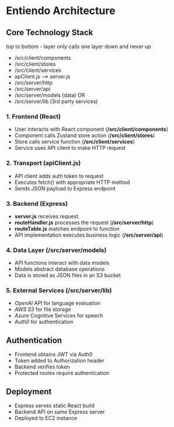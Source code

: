 # Entiendo Architecture

## Core Technology Stack

top to bottom - layer only calls one layer down and never up

- /src/client/components
- /src/client/stores
- /src/client/services
- apClient.js --> server.js
- /src/server/http
- /src/server/api
- /src/server/models (data) OR
- /src/server/lib (3rd party services)

### 1. Frontend (React)

- User interacts with React component (**/src/client/components**)
- Component calls Zustand store action (**/src/client/stores**)
- Store calls service function (**/src/client/services**)
- Service uses API client to make HTTP request

### 2. Transport (apiClient.js)

- API client adds auth token to request
- Executes fetch() with appropriate HTTP method
- Sends JSON payload to Express endpoint

### 3. Backend (Express)

- **server.js** receives request
- **routeHandler.js** processes the request (**/src/server/http**)
- **routeTable.js** matches endpoint to function
- API implementation executes business logic (**/src/server/api**)

### 4. Data Layer (/src/server/models)

- API functions interact with data models
- Models abstract database operations
- Data is stored as JSON files in an S3 bucket

### 5. External Services (/src/server/lib)

- *OpenAI* API for language evaluation
- *AWS S3* for file storage
- *Azure* Cognitive Services for speech
- *Auth0* for authentication

## Authentication

- Frontend obtains JWT via Auth0
- Token added to Authorization header
- Backend verifies token
- Protected routes require authentication

## Deployment

- Express serves static React build
- Backend API on same Express server
- Deployed to EC2 instance
